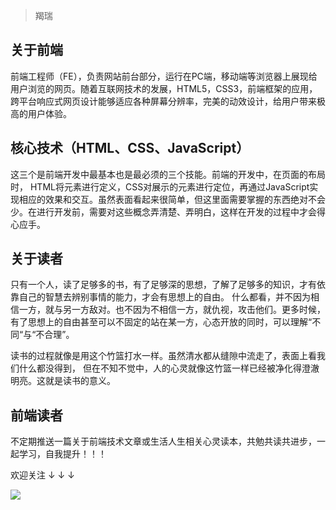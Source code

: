 > 羯瑞

## 关于前端

前端工程师（FE），负责网站前台部分，运行在PC端，移动端等浏览器上展现给用户浏览的网页。随着互联网技术的发展，HTML5，CSS3，前端框架的应用，跨平台响应式网页设计能够适应各种屏幕分辨率，完美的动效设计，给用户带来极高的用户体验。

## 核心技术（HTML、CSS、JavaScript）

这三个是前端开发中最基本也是最必须的三个技能。前端的开发中，在页面的布局时， HTML将元素进行定义，CSS对展示的元素进行定位，再通过JavaScript实现相应的效果和交互。虽然表面看起来很简单，但这里面需要掌握的东西绝对不会少。在进行开发前，需要对这些概念弄清楚、弄明白，这样在开发的过程中才会得心应手。

## 关于读者

只有一个人，读了足够多的书，有了足够深的思想，了解了足够多的知识，才有依靠自己的智慧去辨别事情的能力，才会有思想上的自由。 什么都看，并不因为相信一方，就与另一方敌对。也不因为不相信一方，就仇视，攻击他们。更多时候，有了思想上的自由甚至可以不固定的站在某一方，心态开放的同时，可以理解“不同“与“不合理”。 

读书的过程就像是用这个竹篮打水一样。虽然清水都从缝隙中流走了，表面上看我们什么都没得到， 但在不知不觉中，人的心灵就像这竹篮一样已经被净化得澄澈明亮。这就是读书的意义。

## 前端读者

不定期推送一篇关于前端技术文章或生活人生相关心灵读本，共勉共读共进步，一起学习，自我提升！！！

欢迎关注 ↓ ↓ ↓

![](https://cdn.chenrf.com/20200422094559_BEGXAy_fe_duzhe.jpeg)
